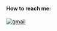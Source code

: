 #### How to reach me:
[![gmail](https://img.shields.io/badge/-yandex-090909?style=for-the-badge&logo=gmail)](mailto:danilaberezin1@ya.ru)


<!--
**faad3/faad3** is a ✨ _special_ ✨ repository because its `README.md` (this file) appears on your GitHub profile.

Here are some ideas to get you started:

- 🔭 I’m currently working on ...
- 🌱 I’m currently learning ...
- 👯 I’m looking to collaborate on ...
- 🤔 I’m looking for help with ...
- 💬 Ask me about ...
- 📫 How to reach me: ...
- 😄 Pronouns: ...
- ⚡ Fun fact: ...
-->
